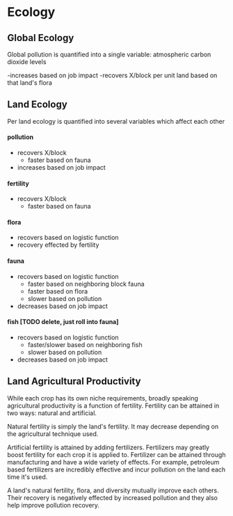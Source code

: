 # Ecology

## Global Ecology
Global pollution is quantified into a single variable: atmospheric carbon dioxide levels

-increases based on job impact
-recovers X/block per unit land based on that land's flora

## Land Ecology
Per land ecology is quantified into several variables which affect each other

#### pollution
- recovers X/block
  - faster based on fauna
- increases based on job impact
#### fertility
- recovers X/block
  - faster based on fauna
#### flora
- recovers based on logistic function
- recovery effected by fertility
#### fauna
- recovers based on logistic function
  - faster based on neighboring block fauna
  - faster based on flora
  - slower based on pollution
- decreases based on job impact
#### fish [TODO delete, just roll into fauna]
- recovers based on logistic function
  - faster/slower based on neighboring fish
  - slower based on pollution
- decreases based on job impact

## Land Agricultural Productivity
While each crop has its own niche requirements, broadly speaking agricultural productivity is a function of fertility. Fertility can be attained in two ways: natural and artificial.

Natural fertility is simply the land's fertility. It may decrease depending on the agricultural technique used.

Artificial fertility is attained by adding fertilizers. Fertilizers may greatly boost fertility for each crop it is applied to. Fertilizer can be attained through manufacturing and have a wide variety of effects. For example, petroleum based fertilizers are incredibly effective and incur pollution on the land each time it's used.

A land's natural fertility, flora, and diversity mutually improve each others. Their recovery is negatively effected by increased pollution and they also help improve pollution recovery.
